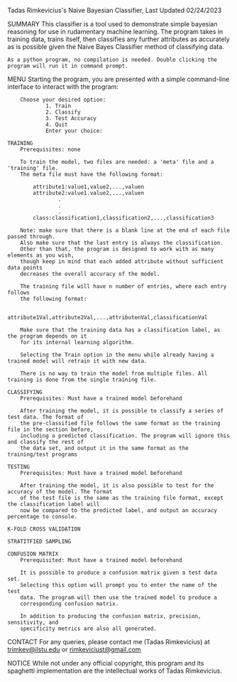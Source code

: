 Tadas Rimkevicius's Naive Bayesian Classifier, Last Updated 02/24/2023

SUMMARY
	This classifier is a tool used to demonstrate simple bayesian reasoning for use in rudamentary
	machine learning. The program takes in training data, trains itself, then classifies any further
	attributes as accurately as is possible given the Naive Bayes Classifier method of classifying data.

	As a python program, no compilation is needed. Double clicking the program will run it in command prompt.

MENU
	Starting the program, you are presented with a simple command-line interface to interact with the program:
		
		Choose your desired option:
                1. Train
                2. Classify
                3. Test Accuracy
                4. Quit
                Enter your choice:
	
	TRAINING
		Prerequisites: none

		To train the model, two files are needed: a 'meta' file and a 'training' file.
		The meta file must have the following format:

			attribute1:value1,value2,...,valuen
			attribute2:value1.value2,...,valuen
					.
					.
					.
			class:classification1,classification2,...,classification3

		Note: make sure that there is a blank line at the end of each file passed through.
		Also make sure that the last entry is always the classification.
		Other than that, the program is designed to work with as many elements as you wish,
		though keep in mind that each added attribute without sufficient data points
		decreases the overall accuracy of the model.

		The training file will have n number of entries, where each entry follows
		the following format:
			
			attribute1Val,attribute2Val,...,attributenVal,classificationVal
		
		Make sure that the training data has a classification label, as the program depends on it
		for its internal learning algorithm.

		Selecting the Train option in the menu while already having a trained model will retrain it with new data.

		There is no way to train the model from multiple files. All training is done from the single training file.

	CLASSIFYING
		Prerequisites: Must have a trained model beforehand

		After training the model, it is possible to classify a series of test data. The format of
		the pre-classified file follows the same format as the training file in the section before,
		including a predicted classification. The program will ignore this and classify the rest of
		the data set, and output it in the same format as the training/test programs

	TESTING
		Prerequisites: Must have a trained model beforehand

		After training the model, it is also possible to test for the accuracy of the model. The format
		of the test file is the same as the training file format, except the classification label will
		now be compared to the predicted label, and output an accuracy percentage to console.

	K-FOLD CROSS VALIDATION

	STRATITFIED SAMPLING

	CONFUSION MATRIX
		Prerequisited: Must have a trained model beforehand

		It is possible to produce a confusion matrix given a test data set.
		Selecting this option will prompt you to enter the name of the test
		data. The program will then use the trained model to produce a
		corresponding confusion matrix.

		In addition to producing the confusion matrix, precision, sensitivity, and
		specificity metrics are also all generated.
	
CONTACT
	For any queries, please contact me (Tadas Rimkevicius) at
		trimkev@ilstu.edu or rimkeviciust@gmail.com

NOTICE
	While not under any official copyright, this program and its spaghetti implementation are the
	intellectual works of Tadas Rimkevicius.
